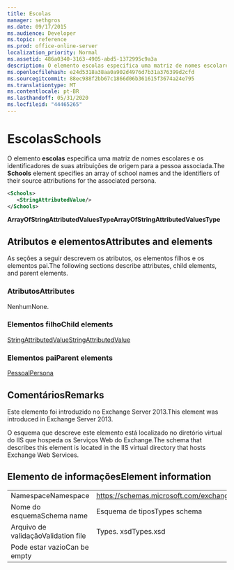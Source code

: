 ```yaml
---
title: Escolas
manager: sethgros
ms.date: 09/17/2015
ms.audience: Developer
ms.topic: reference
ms.prod: office-online-server
localization_priority: Normal
ms.assetid: 486a0340-3163-4905-abd5-1372995c9a3a
description: O elemento escolas especifica uma matriz de nomes escolares e os identificadores de suas atribuições de origem para a pessoa associada.
ms.openlocfilehash: e24d5318a38aa0a902d4976d7b31a376399d2cfd
ms.sourcegitcommit: 88ec988f2bb67c1866d06b361615f3674a24e795
ms.translationtype: MT
ms.contentlocale: pt-BR
ms.lasthandoff: 05/31/2020
ms.locfileid: "44465265"
---
```

# <a name="schools"></a><span data-ttu-id="7c900-103">Escolas</span><span class="sxs-lookup"><span data-stu-id="7c900-103">Schools</span></span>

<span data-ttu-id="7c900-104">O elemento **escolas** especifica uma matriz de nomes escolares e os identificadores de suas atribuições de origem para a pessoa associada.</span><span class="sxs-lookup"><span data-stu-id="7c900-104">The **Schools** element specifies an array of school names and the identifiers of their source attributions for the associated persona.</span></span> 
  
```XML
<Schools>
   <StringAttributedValue/>
</Schools>
```

 <span data-ttu-id="7c900-105">**ArrayOfStringAttributedValuesType**</span><span class="sxs-lookup"><span data-stu-id="7c900-105">**ArrayOfStringAttributedValuesType**</span></span>
## <a name="attributes-and-elements"></a><span data-ttu-id="7c900-106">Atributos e elementos</span><span class="sxs-lookup"><span data-stu-id="7c900-106">Attributes and elements</span></span>

<span data-ttu-id="7c900-107">As seções a seguir descrevem os atributos, os elementos filhos e os elementos pai.</span><span class="sxs-lookup"><span data-stu-id="7c900-107">The following sections describe attributes, child elements, and parent elements.</span></span>
  
### <a name="attributes"></a><span data-ttu-id="7c900-108">Atributos</span><span class="sxs-lookup"><span data-stu-id="7c900-108">Attributes</span></span>

<span data-ttu-id="7c900-109">Nenhum</span><span class="sxs-lookup"><span data-stu-id="7c900-109">None.</span></span>
  
### <a name="child-elements"></a><span data-ttu-id="7c900-110">Elementos filho</span><span class="sxs-lookup"><span data-stu-id="7c900-110">Child elements</span></span>

[<span data-ttu-id="7c900-111">StringAttributedValue</span><span class="sxs-lookup"><span data-stu-id="7c900-111">StringAttributedValue</span></span>](stringattributedvalue.md)
  
### <a name="parent-elements"></a><span data-ttu-id="7c900-112">Elementos pai</span><span class="sxs-lookup"><span data-stu-id="7c900-112">Parent elements</span></span>

[<span data-ttu-id="7c900-113">Pessoal</span><span class="sxs-lookup"><span data-stu-id="7c900-113">Persona</span></span>](persona.md)
  
## <a name="remarks"></a><span data-ttu-id="7c900-114">Comentários</span><span class="sxs-lookup"><span data-stu-id="7c900-114">Remarks</span></span>

<span data-ttu-id="7c900-115">Este elemento foi introduzido no Exchange Server 2013.</span><span class="sxs-lookup"><span data-stu-id="7c900-115">This element was introduced in Exchange Server 2013.</span></span>
  
<span data-ttu-id="7c900-116">O esquema que descreve este elemento está localizado no diretório virtual do IIS que hospeda os Serviços Web do Exchange.</span><span class="sxs-lookup"><span data-stu-id="7c900-116">The schema that describes this element is located in the IIS virtual directory that hosts Exchange Web Services.</span></span>
  
## <a name="element-information"></a><span data-ttu-id="7c900-117">Elemento de informações</span><span class="sxs-lookup"><span data-stu-id="7c900-117">Element information</span></span>

|||
|:-----|:-----|
|<span data-ttu-id="7c900-118">Namespace</span><span class="sxs-lookup"><span data-stu-id="7c900-118">Namespace</span></span>  <br/> |https://schemas.microsoft.com/exchange/services/2006/types  <br/> |
|<span data-ttu-id="7c900-119">Nome do esquema</span><span class="sxs-lookup"><span data-stu-id="7c900-119">Schema name</span></span>  <br/> |<span data-ttu-id="7c900-120">Esquema de tipos</span><span class="sxs-lookup"><span data-stu-id="7c900-120">Types schema</span></span>  <br/> |
|<span data-ttu-id="7c900-121">Arquivo de validação</span><span class="sxs-lookup"><span data-stu-id="7c900-121">Validation file</span></span>  <br/> |<span data-ttu-id="7c900-122">Types. xsd</span><span class="sxs-lookup"><span data-stu-id="7c900-122">Types.xsd</span></span>  <br/> |
|<span data-ttu-id="7c900-123">Pode estar vazio</span><span class="sxs-lookup"><span data-stu-id="7c900-123">Can be empty</span></span>  <br/> ||
   

